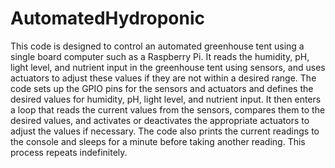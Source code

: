 # AutomatedHydroponic
This code is designed to control an automated greenhouse tent using a single board computer such as a Raspberry Pi. It reads the humidity, pH, light level, and nutrient input in the greenhouse tent using sensors, and uses actuators to adjust these values if they are not within a desired range. The code sets up the GPIO pins for the sensors and actuators and defines the desired values for humidity, pH, light level, and nutrient input. It then enters a loop that reads the current values from the sensors, compares them to the desired values, and activates or deactivates the appropriate actuators to adjust the values if necessary. The code also prints the current readings to the console and sleeps for a minute before taking another reading. This process repeats indefinitely.
